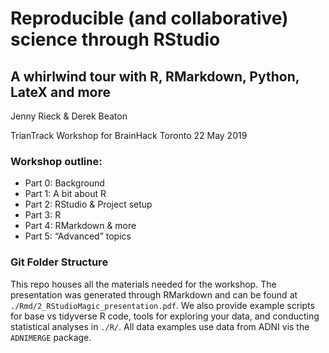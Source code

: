 # Reproducible (and collaborative) science through RStudio
## A whirlwind tour with R, RMarkdown, Python, LateX and more

Jenny Rieck & Derek Beaton 

TrianTrack Workshop for BrainHack Toronto 22 May 2019

### Workshop outline:

* Part 0: Background
* Part 1: A bit about R
* Part 2: RStudio & Project setup
* Part 3: R
* Part 4: RMarkdown & more
* Part 5: “Advanced” topics

### Git Folder Structure

This repo houses all the materials needed for the workshop. The presentation was generated through RMarkdown and can be found at `./Rmd/2_RStudioMagic_presentation.pdf`. We also provide example scripts for base vs tidyverse R code, tools for exploring your data, and conducting statistical analyses in `./R/`.
All data examples use data from ADNI vis the `ADNIMERGE` package.
